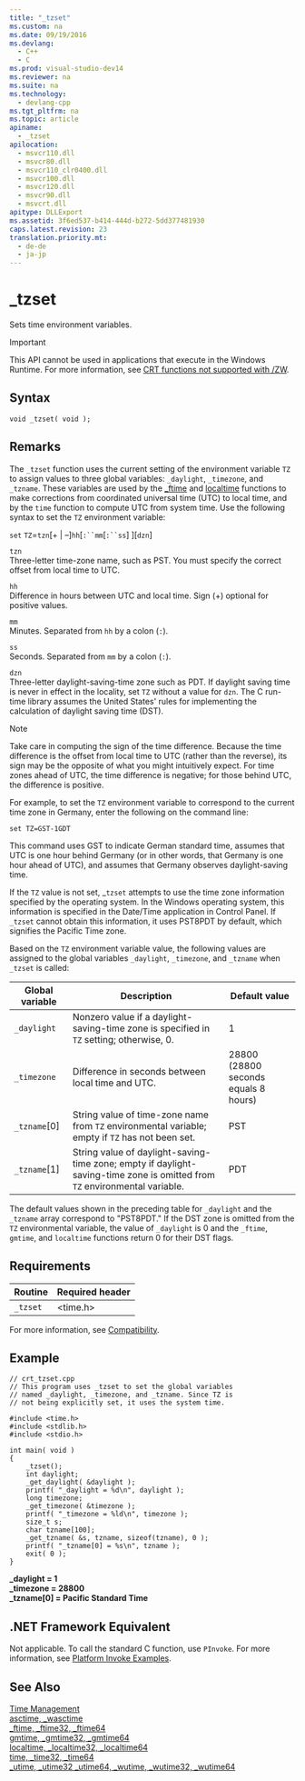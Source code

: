 ```yaml
---
title: "_tzset"
ms.custom: na
ms.date: 09/19/2016
ms.devlang: 
  - C++
  - C
ms.prod: visual-studio-dev14
ms.reviewer: na
ms.suite: na
ms.technology: 
  - devlang-cpp
ms.tgt_pltfrm: na
ms.topic: article
apiname: 
  - _tzset
apilocation: 
  - msvcr110.dll
  - msvcr80.dll
  - msvcr110_clr0400.dll
  - msvcr100.dll
  - msvcr120.dll
  - msvcr90.dll
  - msvcrt.dll
apitype: DLLExport
ms.assetid: 3f6ed537-b414-444d-b272-5dd377481930
caps.latest.revision: 23
translation.priority.mt: 
  - de-de
  - ja-jp
---
```

# _tzset
Sets time environment variables.  
  
> [!IMPORTANT]
>  This API cannot be used in applications that execute in the Windows Runtime. For more information, see                  [CRT functions not supported with /ZW](http://msdn.microsoft.com/library/windows/apps/jj606124.aspx).  
  
## Syntax  
  
```  
void _tzset( void );  
```  
  
## Remarks  
 The `_tzset` function uses the current setting of the environment variable `TZ` to assign values to three global variables: `_daylight`, `_timezone`, and `_tzname`. These variables are used by the [_ftime](../vs140/_ftime--_ftime32--_ftime64.md) and [localtime](../vs140/localtime--_localtime32--_localtime64.md) functions to make corrections from coordinated universal time (UTC) to local time, and by the `time` function to compute UTC from system time. Use the following syntax to set the `TZ` environment variable:  
  
 `set` `TZ`=`tzn`[+ &#124; –]`hh`[`:``mm`[`:``ss`] ][`dzn`]  
  
 `tzn`  
 Three-letter time-zone name, such as PST. You must specify the correct offset from local time to UTC.  
  
 `hh`  
 Difference in hours between UTC and local time. Sign (+) optional for positive values.  
  
 `mm`  
 Minutes. Separated from `hh` by a colon (`:`).  
  
 `ss`  
 Seconds. Separated from `mm` by a colon (`:`).  
  
 `dzn`  
 Three-letter daylight-saving-time zone such as PDT. If daylight saving time is never in effect in the locality, set `TZ` without a value for `dzn`. The C run-time library assumes the United States' rules for implementing the calculation of daylight saving time (DST).  
  
> [!NOTE]
>  Take care in computing the sign of the time difference. Because the time difference is the offset from local time to UTC (rather than the reverse), its sign may be the opposite of what you might intuitively expect. For time zones ahead of UTC, the time difference is negative; for those behind UTC, the difference is positive.  
  
 For example, to set the `TZ` environment variable to correspond to the current time zone in Germany, enter the following on the command line:  
  
```  
set TZ=GST-1GDT  
```  
  
 This command uses GST to indicate German standard time, assumes that UTC is one hour behind Germany (or in other words, that Germany is one hour ahead of UTC), and assumes that Germany observes daylight-saving time.  
  
 If the `TZ` value is not set, _`tzset` attempts to use the time zone information specified by the operating system. In the Windows operating system, this information is specified in the Date/Time application in Control Panel. If `_tzset` cannot obtain this information, it uses PST8PDT by default, which signifies the Pacific Time zone.  
  
 Based on the `TZ` environment variable value, the following values are assigned to the global variables `_daylight`, `_timezone`, and `_tzname` when `_tzset` is called:  
  
|Global variable|Description|Default value|  
|---------------------|-----------------|-------------------|  
|`_daylight`|Nonzero value if a daylight-saving-time zone is specified in `TZ` setting; otherwise, 0.|1|  
|`_timezone`|Difference in seconds between local time and UTC.|28800 (28800 seconds equals 8 hours)|  
|`_tzname`[0]|String value of time-zone name from `TZ` environmental variable; empty if `TZ` has not been set.|PST|  
|`_tzname`[1]|String value of daylight-saving-time zone; empty if daylight-saving-time zone is omitted from `TZ` environmental variable.|PDT|  
  
 The default values shown in the preceding table for `_daylight` and the `_tzname` array correspond to "PST8PDT." If the DST zone is omitted from the `TZ` environmental variable, the value of `_daylight` is 0 and the `_ftime`, `gmtime`, and `localtime` functions return 0 for their DST flags.  
  
## Requirements  
  
|Routine|Required header|  
|-------------|---------------------|  
|`_tzset`|<time.h>|  
  
 For more information, see [Compatibility](../vs140/Compatibility.md).  
  
## Example  
  
```  
// crt_tzset.cpp  
// This program uses _tzset to set the global variables  
// named _daylight, _timezone, and _tzname. Since TZ is  
// not being explicitly set, it uses the system time.  
  
#include <time.h>  
#include <stdlib.h>  
#include <stdio.h>  
  
int main( void )  
{  
    _tzset();  
    int daylight;  
    _get_daylight( &daylight );  
    printf( "_daylight = %d\n", daylight );  
    long timezone;  
    _get_timezone( &timezone );  
    printf( "_timezone = %ld\n", timezone );  
    size_t s;  
    char tzname[100];  
    _get_tzname( &s, tzname, sizeof(tzname), 0 );  
    printf( "_tzname[0] = %s\n", tzname );  
    exit( 0 );  
}  
```  
  
 **_daylight = 1**  
**_timezone = 28800**  
**_tzname[0] = Pacific Standard Time**   
## .NET Framework Equivalent  
 Not applicable. To call the standard C function, use `PInvoke`. For more information, see [Platform Invoke Examples](assetId:///15926806-f0b7-487e-93a6-4e9367ec689f).  
  
## See Also  
 [Time Management](../vs140/Time-Management.md)   
 [asctime, _wasctime](../vs140/asctime--_wasctime.md)   
 [_ftime, _ftime32, _ftime64](../vs140/_ftime--_ftime32--_ftime64.md)   
 [gmtime, _gmtime32, _gmtime64](../vs140/gmtime--_gmtime32--_gmtime64.md)   
 [localtime, _localtime32, _localtime64](../vs140/localtime--_localtime32--_localtime64.md)   
 [time, _time32, _time64](../vs140/time--_time32--_time64.md)   
 [_utime, _utime32 _utime64, _wutime, _wutime32, _wutime64](../vs140/_utime--_utime32--_utime64--_wutime--_wutime32--_wutime64.md)